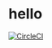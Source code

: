 # hello
[![CircleCI](https://dl.circleci.com/status-badge/img/gh/geedino07/hello/tree/master.svg?style=svg)](https://dl.circleci.com/status-badge/redirect/gh/geedino07/hello/tree/master)
